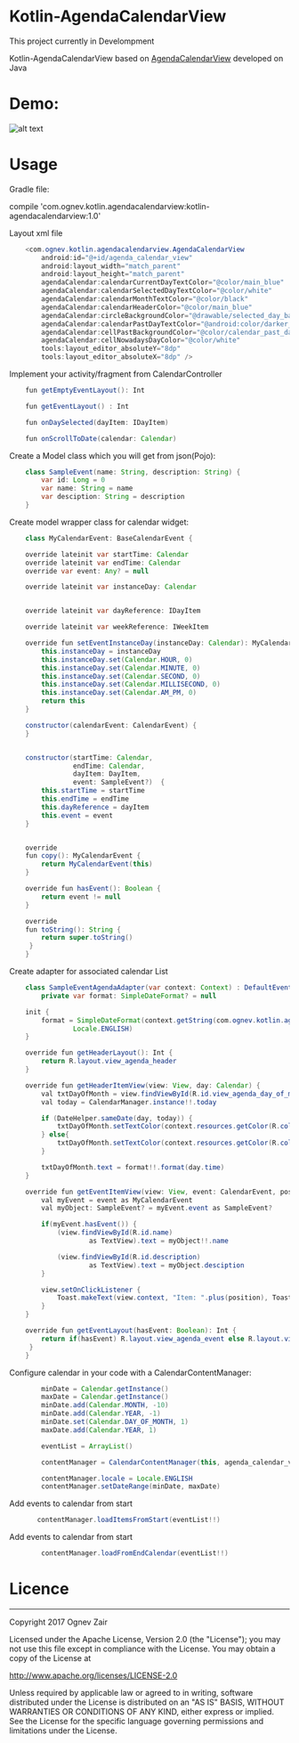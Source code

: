 # Kotlin-AgendaCalendarView
This project currently in Develompment

Kotlin-AgendaCalendarView based on [AgendaCalendarView](https://github.com/Tibolte/AgendaCalendarView) developed on Java




# Demo: 

![alt text][logo]

[logo]: https://github.com/ognev-zair/Kotlin-AgendaCalendarView/blob/master/calendar.gif

# Usage

Gradle file:

compile 'com.ognev.kotlin.agendacalendarview:kotlin-agendacalendarview:1.0'

Layout xml file

```java
    <com.ognev.kotlin.agendacalendarview.AgendaCalendarView
        android:id="@+id/agenda_calendar_view"
        android:layout_width="match_parent"
        android:layout_height="match_parent"
        agendaCalendar:calendarCurrentDayTextColor="@color/main_blue"
        agendaCalendar:calendarSelectedDayTextColor="@color/white"
        agendaCalendar:calendarMonthTextColor="@color/black"
        agendaCalendar:calendarHeaderColor="@color/main_blue"
        agendaCalendar:circleBackgroundColor="@drawable/selected_day_background"
        agendaCalendar:calendarPastDayTextColor="@android:color/darker_gray"
        agendaCalendar:cellPastBackgroundColor="@color/calendar_past_days_bg"
        agendaCalendar:cellNowadaysDayColor="@color/white"
        tools:layout_editor_absoluteY="8dp"
        tools:layout_editor_absoluteX="8dp" />
````
Implement your activity/fragment from CalendarController

```java
    fun getEmptyEventLayout(): Int

    fun getEventLayout() : Int

    fun onDaySelected(dayItem: IDayItem)

    fun onScrollToDate(calendar: Calendar)
````
    
Create a Model class which you will get from json(Pojo):
```java
    class SampleEvent(name: String, description: String) {
        var id: Long = 0
        var name: String = name
        var desciption: String = description
    }
````

Create model wrapper class for calendar widget:

```java    
    class MyCalendarEvent: BaseCalendarEvent {

    override lateinit var startTime: Calendar
    override lateinit var endTime: Calendar
    override var event: Any? = null

    override lateinit var instanceDay: Calendar


    override lateinit var dayReference: IDayItem

    override lateinit var weekReference: IWeekItem

    override fun setEventInstanceDay(instanceDay: Calendar): MyCalendarEvent {
        this.instanceDay = instanceDay
        this.instanceDay.set(Calendar.HOUR, 0)
        this.instanceDay.set(Calendar.MINUTE, 0)
        this.instanceDay.set(Calendar.SECOND, 0)
        this.instanceDay.set(Calendar.MILLISECOND, 0)
        this.instanceDay.set(Calendar.AM_PM, 0)
        return this
    }

    constructor(calendarEvent: CalendarEvent) {
    }


    constructor(startTime: Calendar,
                endTime: Calendar,
                dayItem: DayItem,
                event: SampleEvent?)  {
        this.startTime = startTime
        this.endTime = endTime
        this.dayReference = dayItem
        this.event = event
    }


    override
    fun copy(): MyCalendarEvent {
        return MyCalendarEvent(this)
    }

    override fun hasEvent(): Boolean {
        return event != null
    }

    override
    fun toString(): String {
        return super.toString()
     }
    }
````

Create adapter for associated calendar List
```java
    class SampleEventAgendaAdapter(var context: Context) : DefaultEventAdapter() {
        private var format: SimpleDateFormat? = null

    init {
        format = SimpleDateFormat(context.getString(com.ognev.kotlin.agendacalendarview.R.string.header_date),
                Locale.ENGLISH)
    }

    override fun getHeaderLayout(): Int {
        return R.layout.view_agenda_header
    }

    override fun getHeaderItemView(view: View, day: Calendar) {
        val txtDayOfMonth = view.findViewById(R.id.view_agenda_day_of_month) as TextView
        val today = CalendarManager.instance!!.today

        if (DateHelper.sameDate(day, today)) {
            txtDayOfMonth.setTextColor(context.resources.getColor(R.color.main_blue))
        } else{
            txtDayOfMonth.setTextColor(context.resources.getColor(R.color.text_light_color))
        }

        txtDayOfMonth.text = format!!.format(day.time)
    }

    override fun getEventItemView(view: View, event: CalendarEvent, position: Int) {
        val myEvent = event as MyCalendarEvent
        val myObject: SampleEvent? = myEvent.event as SampleEvent?

        if(myEvent.hasEvent()) {
            (view.findViewById(R.id.name)
                    as TextView).text = myObject!!.name

            (view.findViewById(R.id.description)
                    as TextView).text = myObject.desciption
        }

        view.setOnClickListener {
            Toast.makeText(view.context, "Item: ".plus(position), Toast.LENGTH_SHORT).show()
        }
    }

    override fun getEventLayout(hasEvent: Boolean): Int {
        return if(hasEvent) R.layout.view_agenda_event else R.layout.view_agenda_empty_event
     }
    }
````

Configure calendar in your code with a CalendarContentManager:
```java
        minDate = Calendar.getInstance()
        maxDate = Calendar.getInstance()
        minDate.add(Calendar.MONTH, -10)
        minDate.add(Calendar.YEAR, -1)
        minDate.set(Calendar.DAY_OF_MONTH, 1)
        maxDate.add(Calendar.YEAR, 1)

        eventList = ArrayList()

        contentManager = CalendarContentManager(this, agenda_calendar_view, SampleEventAgendaAdapter(applicationContext))

        contentManager.locale = Locale.ENGLISH
        contentManager.setDateRange(minDate, maxDate)
````

Add events to calendar from start
 ```java
        contentManager.loadItemsFromStart(eventList!!)
````
Add events to calendar from start
```java
        contentManager.loadFromEndCalendar(eventList!!)
````
# Licence
-----------

 Copyright 2017 Ognev Zair

Licensed under the Apache License, Version 2.0 (the "License");
you may not use this file except in compliance with the License.
You may obtain a copy of the License at

   http://www.apache.org/licenses/LICENSE-2.0

Unless required by applicable law or agreed to in writing, software
distributed under the License is distributed on an "AS IS" BASIS,
WITHOUT WARRANTIES OR CONDITIONS OF ANY KIND, either express or implied.
See the License for the specific language governing permissions and
limitations under the License.
